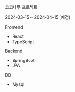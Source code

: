 코코나무 프로젝트

2024-03-15 ~ 2024-04-15 (예정)

Frontend
- React
- TypeScript

Backend
- SpringBoot
- JPA

DB
- Mysql

  
